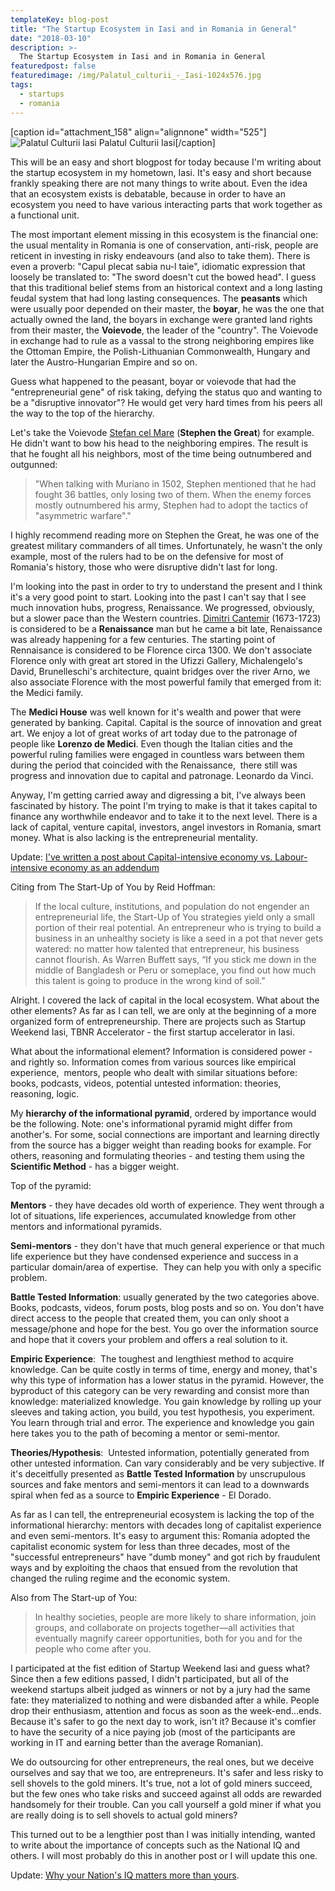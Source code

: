 ```yaml
---
templateKey: blog-post
title: "The Startup Ecosystem in Iasi and in Romania in General"
date: "2018-03-10"
description: >-
  The Startup Ecosystem in Iasi and in Romania in General
featuredpost: false
featuredimage: /img/Palatul_culturii_-_Iasi-1024x576.jpg
tags:
  - startups
  - romania
---
```


\[caption id="attachment\_158" align="alignnone" width="525"\]![Palatul Culturii Iasi](https://stefantesoi.com/wp-content/uploads/2018/03/Palatul_culturii_-_Iasi-1024x576.jpg) Palatul Culturii Iasi\[/caption\]

This will be an easy and short blogpost for today because I'm writing about the startup ecosystem in my hometown, Iasi. It's easy and short because frankly speaking there are not many things to write about. Even the idea that an ecosystem exists is debatable, because in order to have an ecosystem you need to have various interacting parts that work together as a functional unit.

The most important element missing in this ecosystem is the financial one: the usual mentality in Romania is one of conservation, anti-risk, people are reticent in investing in risky endeavours (and also to take them). There is even a proverb: "Capul plecat sabia nu-l taie", idiomatic expression that loosely be translated to: "The sword doesn't cut the bowed head". I guess that this traditional belief stems from an historical context and a long lasting feudal system that had long lasting consequences. The **peasants** which were usually poor depended on their master, the **boyar**, he was the one that actually owned the land, the boyars in exchange were granted land rights from their master, the **Voievode**, the leader of the "country". The Voievode in exchange had to rule as a vassal to the strong neighboring empires like the Ottoman Empire, the Polish-Lithuanian Commonwealth, Hungary and later the Austro-Hungarian Empire and so on.

Guess what happened to the peasant, boyar or voievode that had the "entrepreneurial gene" of risk taking, defying the status quo and wanting to be a "disruptive innovator"? He would get very hard times from his peers all the way to the top of the hierarchy.

Let's take the Voievode [Stefan cel Mare](https://en.wikipedia.org/wiki/Stephen_III_of_Moldavia) (**Stephen the Great**) for example. He didn't want to bow his head to the neighboring empires. The result is that he fought all his neighbors, most of the time being outnumbered and outgunned:

> "When talking with Muriano in 1502, Stephen mentioned that he had fought 36 battles, only losing two of them. When the enemy forces mostly outnumbered his army, Stephen had to adopt the tactics of "asymmetric warfare"."

I highly recommend reading more on Stephen the Great, he was one of the greatest military commanders of all times. Unfortunately, he wasn't the only example, most of the rulers had to be on the defensive for most of Romania's history, those who were disruptive didn't last for long.

I'm looking into the past in order to try to understand the present and I think it's a very good point to start. Looking into the past I can't say that I see much innovation hubs, progress, Renaissance. We progressed, obviously, but a slower pace than the Western countries. [Dimitri Cantemir](https://en.wikipedia.org/wiki/Dimitrie_Cantemir) (1673-1723) is considered to be a **Renaissance** man but he came a bit late, Renaissance was already happening for a few centuries. The starting point of Rennaisance is considered to be Florence circa 1300. We don't associate Florence only with great art stored in the Ufizzi Gallery, Michalengelo's David, Brunelleschi's architecture, quaint bridges over the river Arno, we also associate Florence with the most powerful family that emerged from it: the Medici family.

The **Medici House** was well known for it's wealth and power that were generated by banking. Capital. Capital is the source of innovation and great art. We enjoy a lot of great works of art today due to the patronage of people like **Lorenzo de Medici**. Even though the Italian cities and the powerful ruling families were engaged in countless wars between them during the period that coincided with the Renaissance,  there still was progress and innovation due to capital and patronage. Leonardo da Vinci.

Anyway, I'm getting carried away and digressing a bit, I've always been fascinated by history. The point I'm trying to make is that it takes capital to finance any worthwhile endeavor and to take it to the next level. There is a lack of capital, venture capital, investors, angel investors in Romania, smart money. What is also lacking is the entrepreneurial mentality.

Update: [I've written a post about Capital-intensive economy vs. Labour-intensive economy as an addendum](https://stefantesoi.com/capital-intensive-economy-vs-labour-intensive-economy/)

Citing from The Start-Up of You by Reid Hoffman:

> If the local culture, institutions, and population do not engender an entrepreneurial life, the Start-Up of You strategies yield only a small portion of their real potential. An entrepreneur who is trying to build a business in an unhealthy society is like a seed in a pot that never gets watered: no matter how talented that entrepreneur, his business cannot flourish. As Warren Buffett says, “If you stick me down in the middle of Bangladesh or Peru or someplace, you find out how much this talent is going to produce in the wrong kind of soil.”

Alright. I covered the lack of capital in the local ecosystem. What about the other elements? As far as I can tell, we are only at the beginning of a more organized form of entrepreneurship. There are projects such as Startup Weekend Iasi, TBNR Accelerator - the first startup accelerator in Iasi.

What about the informational element? Information is considered power - and rightly so. Information comes from various sources like empirical experience,  mentors, people who dealt with similar situations before: books, podcasts, videos, potential untested information: theories, reasoning, logic.

My **hierarchy of the informational pyramid**, ordered by importance would be the following. Note: one's informational pyramid might differ from another's. For some, social connections are important and learning directly from the source has a bigger weight than reading books for example. For others, reasoning and formulating theories - and testing them using the **Scientific Method** - has a bigger weight.

Top of the pyramid:

**Mentors** - they have decades old worth of experience. They went through a lot of situations, life experiences, accumulated knowledge from other mentors and informational pyramids.

**Semi-mentors** - they don't have that much general experience or that much life experience but they have condensed experience and success in a particular domain/area of expertise.  They can help you with only a specific problem.

**Battle Tested Information**: usually generated by the two categories above. Books, podcasts, videos, forum posts, blog posts and so on. You don't have direct access to the people that created them, you can only shoot a message/phone and hope for the best. You go over the information source and hope that it covers your problem and offers a real solution to it.

**Empiric Experience**:  The toughest and lengthiest method to acquire knowledge. Can be quite costly in terms of time, energy and money, that's why this type of information has a lower status in the pyramid. However, the byproduct of this category can be very rewarding and consist more than knowledge: materialized knowledge. You gain knowledge by rolling up your sleeves and taking action, you build, you test hypothesis, you experiment. You learn through trial and error. The experience and knowledge you gain here takes you to the path of becoming a mentor or semi-mentor.

**Theories/Hypothesis**:  Untested information, potentially generated from other untested information. Can vary considerably and be very subjective. If it's deceitfully presented as **Battle Tested Information** by unscrupulous sources and fake mentors and semi-mentors it can lead to a downwards spiral when fed as a source to **Empiric Experience** - El Dorado.

As far as I can tell, the entrepreneurial ecosystem is lacking the top of the informational hierarchy: mentors with decades long of capitalist experience and even semi-mentors. It's easy to argument this: Romania adopted the capitalist economic system for less than three decades, most of the "successful entrepreneurs" have "dumb money" and got rich by fraudulent ways and by exploiting the chaos that ensued from the revolution that changed the ruling regime and the economic system.

Also from The Start-up of You:

> In healthy societies, people are more likely to share information, join groups, and collaborate on projects together—all activities that eventually magnify career opportunities, both for you and for the people who come after you.

I participated at the fist edition of Startup Weekend Iasi and guess what? Since then a few editions passed, I didn't participated, but all of the weekend startups albeit judged as winners or not by a jury had the same fate: they materialized to nothing and were disbanded after a while. People drop their enthusiasm, attention and focus as soon as the week-end...ends. Because it's safer to go the next day to work, isn't it? Because it's comfier to have the security of a nice paying job (most of the participants are working in IT and earning better than the average Romanian).

We do outsourcing for other entrepreneurs, the real ones, but we deceive ourselves and say that we too, are entrepreneurs. It's safer and less risky to sell shovels to the gold miners. It's true, not a lot of gold miners succeed, but the few ones who take risks and succeed against all odds are rewarded handsomely for their trouble. Can you call yourself a gold miner if what you are really doing is to sell shovels to actual gold miners?

This turned out to be a lengthier post than I was initially intending, wanted to write about the importance of concepts such as the National IQ and others. I will most probably do this in another post or I will update this one.

Update: [Why your Nation's IQ matters more than yours](https://stefantesoi.com/why-your-nations-iq-matters-more-than-your-own/).
